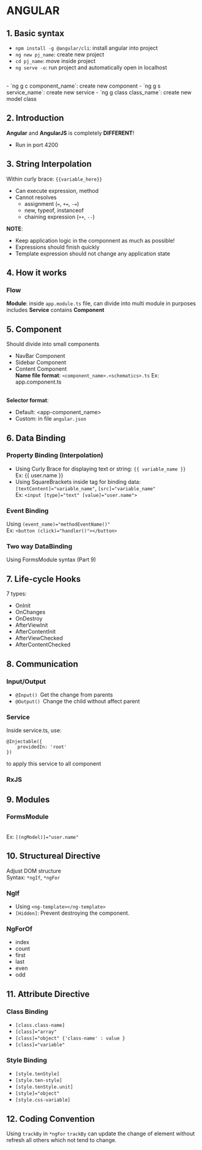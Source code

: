 # ANGULAR
## 1. Basic syntax
- `npm install -g @angular/cli`: install angular into project
- `ng new pj_name`: create new project
- `cd pj_name`: move inside project
- `ng serve -o`: run project and automatically open in localhost
<br/>
- `ng g c component_name`: create new component
- `ng g s service_name`: create new service
- `ng g class class_name`: create new model class

## 2. Introduction
**Angular** and **AngularJS** is completely **DIFFERENT**!
- Run in port 4200


## 3. String Interpolation
Within curly brace: `{{variable_here}}`
- Can execute expression, method 
- Cannot resolves 
	+ assignment (`=`, `+=`, `-=`)
	+ new, typeof, instanceof
	+ chaining expression (`++`, `--`)

**NOTE**: 
- Keep application logic in the componnent as much as possible!
- Expressions should finish quickly
- Template expression should not change any application state

## 4. How it works
### Flow
**Module**: inside `app.module.ts` file, can divide into multi module in purposes
includes
**Service** 
contains
**Component**

## 5. Component
Should divide into small components
- NavBar Component
- Sidebar Component
- Content Component
<br/> **Name file format**:
`<component_name>.<schematics>.ts`
Ex: app.component.ts

<br/> **Selector format**:
- Default: <app-component_name>
- Custom: in file `angular.json`
 
## 6. Data Binding
### Property Binding (Interpolation)
- Using Curly Brace for displaying text or string: 
`{{ variable_name }}`
<br/> Ex: {{ user.name }}
- Using SquareBrackets inside tag for binding data: 
`[textContent]="variable_name"`, `[src]="variable_name"`
<br/> Ex: `<input [type]="text" [value]="user.name">`

### Event Binding
Using `(event_name)="methodEventName()"`
<br/>Ex: `<button (click)="handler()"></button>`

### Two way DataBinding
Using FormsModule syntax (Part 9)

## 7. Life-cycle Hooks
7 types:
- OnInit
- OnChanges
- OnDestroy
- AfterViewInit
- AfterContentInit
- AfterViewChecked
- AfterContentChecked

## 8. Communication
### Input/Output
- `@Input() `Get the change from parents 
- `@Output() `Change the child without affect parent
### Service
Inside service.ts, use:
```
@Injectable({
	providedIn: 'root'
})
```
to apply this service to all component

### RxJS

## 9. Modules
### FormsModule
<br/> Ex: `[(ngModel)]="user.name"`

## 10. Structureal Directive
Adjust DOM structure
<br/> Syntax: `*ngIf`, `*ngFor`
### NgIf
- Using `<ng-template></ng-template>`
- `[Hidden]`: Prevent destroying the component.

### NgForOf
- index
- count
- first
- last
- even
- odd

## 11. Attribute Directive
### Class Binding
- `[class.class-name]`
- `[class]="array"`
- `[class]="object" {'class-name' : value }`
- `[class]="variable"`

### Style Binding
- `[style.tenStyle]`
- `[style.ten-style]`
- `[style.tenStyle.unit]`
- `[style]="object"`
- `[style.css-variable]`

## 12. Coding Convention
Using `trackBy` in `*ngFor`
`trackBy` can update the change of element without refresh all others which not tend to change.